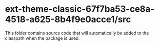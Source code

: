 # ext-theme-classic-67f7ba53-ce8a-4518-a625-8b4f9e0acce1/src

This folder contains source code that will automatically be added to the classpath when
the package is used.
